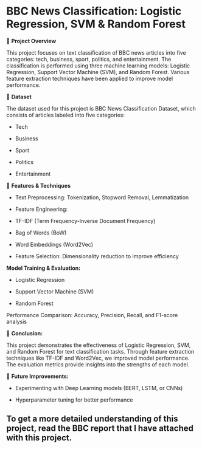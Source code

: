 # BBC News Classification: Logistic Regression, SVM & Random Forest

📌 **Project Overview**

This project focuses on text classification of BBC news articles into five categories: tech, business, sport, politics, and entertainment. The classification is performed using three machine learning models: Logistic Regression, Support Vector Machine (SVM), and Random Forest. Various feature extraction techniques have been applied to improve model performance.

📂 **Dataset**

The dataset used for this project is BBC News Classification Dataset, which consists of articles labeled into five categories:

- Tech

- Business

- Sport

- Politics

- Entertainment

🚀 **Features & Techniques**

- Text Preprocessing: Tokenization, Stopword Removal, Lemmatization

- Feature Engineering:

- TF-IDF (Term Frequency-Inverse Document Frequency)

- Bag of Words (BoW)

- Word Embeddings (Word2Vec)

- Feature Selection: Dimensionality reduction to improve efficiency

**Model Training & Evaluation:**

- Logistic Regression

- Support Vector Machine (SVM)

- Random Forest

Performance Comparison: Accuracy, Precision, Recall, and F1-score analysis

📝 **Conclusion:**

This project demonstrates the effectiveness of Logistic Regression, SVM, and Random Forest for text classification tasks. Through feature extraction techniques like TF-IDF and Word2Vec, we improved model performance. The evaluation metrics provide insights into the strengths of each model.



📌 **Future Improvements:**

- Experimenting with Deep Learning models (BERT, LSTM, or CNNs)

- Hyperparameter tuning for better performance

## To get a more detailed understanding of this project, read the BBC report that I have attached with this project. 
